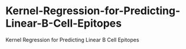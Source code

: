 # Kernel-Regression-for-Predicting-Linear-B-Cell-Epitopes
Kernel Regression for Predicting Linear B Cell Epitopes
